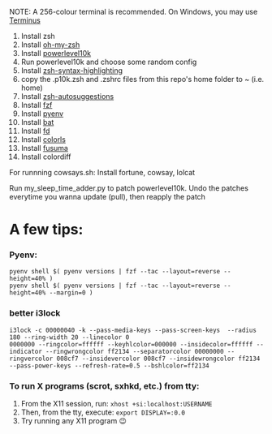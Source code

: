NOTE: A 256-colour terminal is recommended. On Windows, you may use [Terminus](https://eugeny.github.io/terminus/)

1. Install zsh
2. Install [oh-my-zsh](https://github.com/ohmyzsh/ohmyzsh)
3. Install [powerlevel10k](https://github.com/romkatv/powerlevel10k#oh-my-zsh)
4. Run powerlevel10k and choose some random config
5. Install [zsh-syntax-highlighting](https://github.com/zsh-users/zsh-syntax-highlighting/blob/master/INSTALL.md#oh-my-zsh)
6. copy the .p10k.zsh and .zshrc files from this repo's home folder to ~ (i.e. home)
7. Install [zsh-autosuggestions](https://github.com/zsh-users/zsh-autosuggestions/blob/master/INSTALL.md#oh-my-zsh)
8. Install [fzf](https://github.com/junegunn/fzf)
9. Install [pyenv](https://github.com/pyenv/pyenv#basic-github-checkout)
10. Install [bat](https://github.com/sharkdp/bat#installation)
11. Install [fd](https://github.com/sharkdp/fd#installation)
12. Install [colorls](https://github.com/athityakumar/colorls)
13. Install [fusuma](https://github.com/iberianpig/fusuma)
14. Install colordiff

For runnning cowsays.sh:
Install fortune, cowsay, lolcat

Run my_sleep_time_adder.py to patch powerlevel10k. Undo the patches everytime you wanna update (pull), then reapply the patch

# A few tips:
### Pyenv:
```
pyenv shell $( pyenv versions | fzf --tac --layout=reverse --height=40% )
pyenv shell $( pyenv versions | fzf --tac --layout=reverse --height=40% --margin=0 )
```

### better i3lock
```
i3lock -c 00000040 -k --pass-media-keys --pass-screen-keys  --radius 180 --ring-width 20 --linecolor 0
0000000 --ringcolor=ffffff --keyhlcolor=000000 --insidecolor=ffffff --indicator --ringwrongcolor ff2134 --separatorcolor 00000000 --ringvercolor 008cf7 --insidevercolor 008cf7 --insidewrongcolor ff2134 --pass-power-keys --refresh-rate=0.5 --bshlcolor=ff2134
```

### To run X programs (scrot, sxhkd, etc.) from tty:
1. From the X11 session, run: `xhost +si:localhost:USERNAME`
2. Then, from the tty, execute: `export DISPLAY=:0.0`
3. Try running any X11 program 😉
